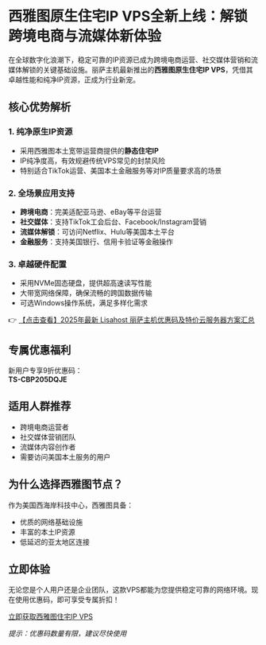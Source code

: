 # 西雅图原生住宅IP VPS全新上线：解锁跨境电商与流媒体新体验

在全球数字化浪潮下，稳定可靠的IP资源已成为跨境电商运营、社交媒体营销和流媒体解锁的关键基础设施。丽萨主机最新推出的**西雅图原生住宅IP VPS**，凭借其卓越性能和纯净IP资源，正成为行业新宠。

## 核心优势解析

### 1. 纯净原生IP资源
- 采用西雅图本土宽带运营商提供的**静态住宅IP**
- IP纯净度高，有效规避传统VPS常见的封禁风险
- 特别适合TikTok运营、美国本土金融服务等对IP质量要求高的场景

### 2. 全场景应用支持
- **跨境电商**：完美适配亚马逊、eBay等平台运营
- **社交媒体**：支持TikTok工会后台、Facebook/Instagram营销
- **流媒体解锁**：可访问Netflix、Hulu等美国本土平台
- **金融服务**：支持美国银行、信用卡验证等金融操作

### 3. 卓越硬件配置
- 采用NVMe固态硬盘，提供超高速读写性能
- 大带宽网络保障，确保流畅的跨国数据传输
- 可选Windows操作系统，满足多样化需求

👉 [【点击查看】2025年最新 Lisahost 丽萨主机优惠码及特价云服务器方案汇总](https://bit.ly/lisazhuji)

## 专属优惠福利
新用户专享9折优惠码：  
**TS-CBP205DQJE**

## 适用人群推荐
- 跨境电商运营者
- 社交媒体营销团队
- 流媒体内容创作者
- 需要访问美国本土服务的用户

## 为什么选择西雅图节点？
作为美国西海岸科技中心，西雅图具备：
- 优质的网络基础设施
- 丰富的本土IP资源
- 低延迟的亚太地区连接

## 立即体验
无论您是个人用户还是企业团队，这款VPS都能为您提供稳定可靠的网络环境。现在使用优惠码，即可享受专属折扣！

[立即获取西雅图住宅IP VPS](https://bit.ly/lisazhuji)

*提示：优惠码数量有限，建议尽快使用*